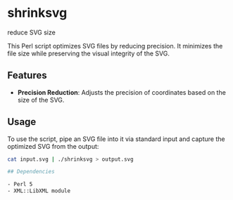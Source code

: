 # shrinksvg
reduce SVG size

This Perl script optimizes SVG files by reducing precision.
It minimizes the file size while preserving the visual integrity of the SVG.

## Features

- **Precision Reduction**: Adjusts the precision of coordinates based on the size of the SVG.

## Usage

To use the script, pipe an SVG file into it via standard input and capture the optimized SVG from the output:

```bash
cat input.svg | ./shrinksvg > output.svg

## Dependencies

- Perl 5
- XML::LibXML module
